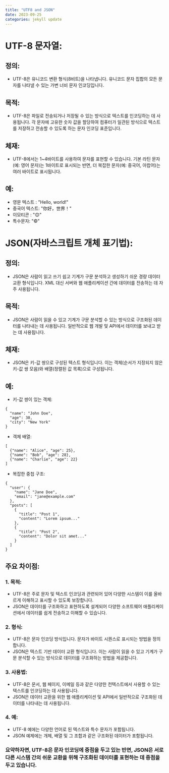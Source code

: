 ```yaml
---
title: "UTF8 and JSON"
date: 2023-09-25
categories: jekyll update
---
```


# UTF-8 문자열:

## 정의:
- UTF-8은 유니코드 변환 형식(8비트)을 나타냅니다. 유니코드 문자 집합의 모든 문자를 나타낼 수 있는 가변 너비 문자 인코딩입니다.


## 목적:
- UTF-8은 파일로 전송되거나 저장될 수 있는 방식으로 텍스트를 인코딩하는 데 사용됩니다. 각 문자에 고유한 숫자 값을 할당하여 컴퓨터가 일관된 방식으로 텍스트를 저장하고 전송할 수 있도록 하는 문자 인코딩 표준입니다.


## 체재:
- UTF-8에서는 1~4바이트를 사용하여 문자를 표현할 수 있습니다. 기본 라틴 문자(예: 영어 문자)는 1바이트로 표시되는 반면, 더 복잡한 문자(예: 중국어, 아랍어)는 여러 바이트로 표시됩니다.


## 예:


- 영문 텍스트 : "Hello, world!"
- 중국어 텍스트: "你好，世界！"
- 이모티콘 : "😊"
- 특수문자: "©"

# JSON(자바스크립트 개체 표기법):

## 정의:
- JSON은 사람이 읽고 쓰기 쉽고 기계가 구문 분석하고 생성하기 쉬운 경량 데이터 교환 형식입니다. XML 대신 서버와 웹 애플리케이션 간에 데이터를 전송하는 데 자주 사용됩니다.


## 목적:
- JSON은 사람이 읽을 수 있고 기계가 구문 분석할 수 있는 방식으로 구조화된 데이터를 나타내는 데 사용됩니다. 일반적으로 웹 개발 및 API에서 데이터를 보내고 받는 데 사용됩니다.


## 체재:
- JSON은 키-값 쌍으로 구성된 텍스트 형식입니다. 이는 객체(순서가 지정되지 않은 키-값 쌍 모음)와 배열(정렬된 값 목록)으로 구성됩니다.


## 예:


- 키-값 쌍이 있는 객체:
```
{
  "name": "John Doe",
  "age": 30,
  "city": "New York"
}
```

- 객체 배열:
```
[
  {"name": "Alice", "age": 25},
  {"name": "Bob", "age": 28},
  {"name": "Charlie", "age": 22}
]
```

- 복잡한 중첩 구조:


```
{
  "user": {
    "name": "Jane Doe",
    "email": "jane@example.com"
  },
  "posts": [
    {
      "title": "Post 1",
      "content": "Lorem ipsum..."
    },
    {
      "title": "Post 2",
      "content": "Dolor sit amet..."
    }
  ]
}
```
## 주요 차이점:

### 1. 목적:


- UTF-8은 주로 문자 및 텍스트 인코딩과 관련되어 있어 다양한 시스템이 이를 올바르게 이해하고 표시할 수 있도록 보장합니다.
- JSON은 데이터를 구조화하고 표현하도록 설계되어 다양한 소프트웨어 애플리케이션에서 데이터를 쉽게 전송하고 이해할 수 있습니다.

### 2. 형식:


- UTF-8은 문자 인코딩 방식입니다. 문자가 바이트 시퀀스로 표시되는 방법을 정의합니다.
- JSON은 텍스트 기반 데이터 교환 형식입니다. 이는 사람이 읽을 수 있고 기계가 구문 분석할 수 있는 방식으로 데이터를 구조화하는 방법을 제공합니다.

### 3. 사용법:


- UTF-8은 문서, 웹 페이지, 이메일 등과 같은 다양한 컨텍스트에서 사용할 수 있는 텍스트를 인코딩하는 데 사용됩니다.
- JSON은 데이터 교환을 위한 웹 애플리케이션 및 API에서 일반적으로 구조화된 데이터를 나타내는 데 사용됩니다.

### 4. 예:


- UTF-8 예에는 다양한 언어로 된 텍스트와 특수 문자가 포함됩니다.
- JSON 예제에는 개체, 배열 및 그 조합과 같은 구조화된 데이터가 포함됩니다.


### 요약하자면, UTF-8은 문자 인코딩에 중점을 두고 있는 반면, JSON은 서로 다른 시스템 간의 쉬운 교환을 위해 구조화된 데이터를 표현하는 데 중점을 두고 있습니다.